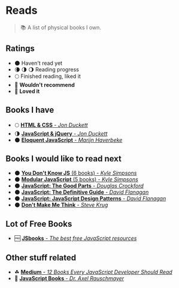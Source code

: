 # Reads

> :books: A list of physical books I own.

## Ratings

- 🌑 Haven't read yet
- 🌘 🌗 🌖 Reading progress
- 🌕 Finished reading, liked it
- 🌝 **Wouldn't recommend**
- 🌟 **Loved it**

## Books I have 

- 🌕 [<b>HTML & CSS</b> - <i>Jon Duckett</i>](https://goo.gl/YGwA6y)
- 🌗 [<b>JavaScript & jQuery</b> - <i>Jon Duckett</i>](https://goo.gl/U2Evse)
- 🌑 [<b>Eloquent JavaScript</b> - <i>Marijn Haverbeke</i>](https://goo.gl/IHFH67)

## Books I would like to read next
- 🌑 [<b>You Don't Know JS</b> (6 books) - <i>Kyle Simpsons</i>](https://goo.gl/dsVt9t)
- 🌑 [<b>Modular JavaScript</b> (5 books) - <i>Kyle Simpsons</i>](https://goo.gl/04ferO)
- 🌑 [<b>JavaScript: The Good Parts</b> - <i>Douglas Crockford</i>](https://goo.gl/hKes2L)
- 🌑 [<b>JavaScript: The Definitive Guide</b> - <i>David Flanagan</i>](https://goo.gl/zsa06r)
- 🌑 [<b>JavaScript: JavaScript Design Patterns</b> - <i>David Flanagan</i>](https://goo.gl/2AsIwc)
- 🌑 [<b>Don't Make Me Think</b> - <i>Steve Krug</i>](https://goo.gl/rrIw0v)


## Lot of Free Books
- 🆓 [<b>JSbooks</b> - <i>The best free JavaScript resources</i>](http://jsbooks.revolunet.com/)

## Other stuff related
- ☘ [<b>Medium</b> - <i>12 Books Every JavaScript Developer Should Read</i>](https://medium.com/javascript-scene/12-books-every-javascript-developer-should-read-9da76157fb3#.3z9dzgjn9)
- 📖 [<b>JavaScript Books</b> - <i>Dr. Axel Rauschmayer</i>](http://exploringjs.com/)
